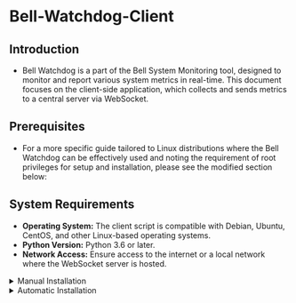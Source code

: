 # Bell-Watchdog-Client

## Introduction
- Bell Watchdog is a part of the Bell System Monitoring tool, designed to monitor and report various system metrics in real-time. This document focuses on the client-side application, which collects and sends metrics to a central server via WebSocket.

## Prerequisites
- For a more specific guide tailored to Linux distributions where the Bell Watchdog can be effectively used and noting the requirement of root privileges for setup and installation, please see the modified section below:

## System Requirements
- **Operating System:** The client script is compatible with Debian, Ubuntu, CentOS, and other Linux-based operating systems.
- **Python Version:** Python 3.6 or later.
- **Network Access:** Ensure access to the internet or a local network where the WebSocket server is hosted.

<details>

<summary>Manual Installation</summary>

## Installation
- This installation guide assumes you are operating as the root user. If you're not logged in as root, you can switch to the root user by executing su and entering the root password, or you can prefix commands with sudo where applicable.

## System Utilities
- The script relies on certain utilities to gather system metrics. Install the sysstat package to enable the collection of CPU, memory, I/O, and other important system statistics.

## On Debian/Ubuntu systems, use the following command:
````
apt-get update && apt-get install sysstat
````

## For CentOS/RHEL systems, execute:

````
yum install sysstat
````

## Python Environment Setup
- It's recommended to use a virtual environment for Python projects to manage dependencies effectively.

## Install virtualenv if you haven't already:
````
apt-get install python3-virtualenv
````

## Create a virtual environment in your project directory:
````
virtualenv venv
````

## Activate the virtual environment:
````
source venv/bin/activate
````

## Install Python Packages
- With the virtual environment activated, install the necessary Python packages using pip:
pip install socketio-client asyncio psutil watchdog

## On Debian 12:
````
pip install socketio-client asyncio psutil watchdog --break-system-packages
````

## Configuration
- Before running the Bell Watchdog, ensure you have configured the WebSocket server's URL in your project. This typically involves setting a variable or a configuration file within the project to specify the WebSocket server address.

## Running the Client
- To start the client application and begin monitoring, run the following command from your project directory:

````
cd /path/to/your/project && python3 -m app debug
````

Replace directory with the name of your main Python project location if it's different.

For the client version setup and management as a systemd service, follow these guidelines. This guide will help you to set up the Bell Watchdog as a service that can start automatically at boot and can be controlled manually through systemd commands. This setup requires root or sudo privileges on your Linux system.

Creating a Systemd Service File for the Watchdog
Locate the Example Service File:
An example service file is provided at /install/service/bell_watchdog.service. Review this file for an understanding of how the service is configured.

## Create Your Service File:
Copy the example service file to the /etc/systemd/system/ directory and name it according to your preference, for instance, bell_watchdog.service.
````
cp /path/to/your/project/install/service/bell_watchdog.service /etc/systemd/system/bell_watchdog.service
````

## Edit the Service File:
You might need to edit the service file to match your project's specific paths and settings. Use your preferred text editor to open the file:
````
nano /etc/systemd/system/bell_watchdog.service
````
````
vi /etc/systemd/system/bell_watchdog.service
````

Make necessary adjustments to paths and user/group settings as per your setup.

## Setting up as Root
Given the nature of system monitoring, running the script with root privileges ensures comprehensive access to system metrics. This guide is written with the assumption that operations are performed as root. If you're using a non-root account, ensure you have sufficient permissions by being a part of the sudoers group or by acquiring necessary permissions through other means.

## Managing the Watchdog Service
**Start the service:**
````
systemctl start bell_watchdog
````

**Stop the service:**
````
systemctl stop bell_watchdog
````

**Restart the service:** 
- This is useful after making changes to the service configuration or your client application.
````
systemctl restart bell_watchdog
````

**Enable auto-start at boot:**
````
systemctl enable bell_watchdog
````

**Disable auto-start at boot:**
````
systemctl disable bell_watchdog
````

**Check service status:**
````
systemctl status bell_watchdog
````

## Viewing Logs
- To view the logs for your Watchdog, use:
````
journalctl -u bell_watchdog.service
````

This command displays the log messages generated by your client application. Use the -f flag with journalctl to follow the log output in real-time.

## Note
This README serves as a guide for deploying the Bell Watchdog as a systemd service. Depending on your specific project requirements, including dependencies, environment setup, and execution paths, you may need to adjust the service file and systemd commands accordingly. Ensure the client script is set up to run properly as the main entry point for your monitoring tasks.
</details>

<details>

<summary>Automatic Installation</summary>

</details>
